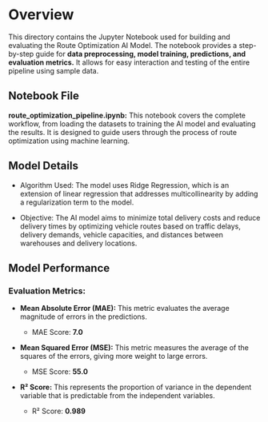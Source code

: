 # Overview

This directory contains the Jupyter Notebook used for building and evaluating the Route Optimization AI Model. The notebook provides a step-by-step guide for **data preprocessing, model training, predictions, and evaluation metrics.** It allows for easy interaction and testing of the entire pipeline using sample data.

## Notebook File
**route_optimization_pipeline.ipynb:** This notebook covers the complete workflow, from loading the datasets to training the AI model and evaluating the results. It is designed to guide users through the process of route optimization using machine learning.

## Model Details
- Algorithm Used: The model uses Ridge Regression, which is an extension of linear regression that addresses multicollinearity by adding a regularization term to the model.

- Objective: The AI model aims to minimize total delivery costs and reduce delivery times by optimizing vehicle routes based on traffic delays, delivery demands, vehicle capacities, and distances between warehouses and delivery locations.

## Model Performance
### Evaluation Metrics:

- **Mean Absolute Error (MAE):** This metric evaluates the average magnitude of errors in the predictions.
  - MAE Score: **7.0**

- **Mean Squared Error (MSE):** This metric measures the average of the squares of the errors, giving more weight to large errors.
  - MSE Score: **55.0**

- **R² Score:** This represents the proportion of variance in the dependent variable that is predictable from the independent variables.
  - R² Score: **0.989**
